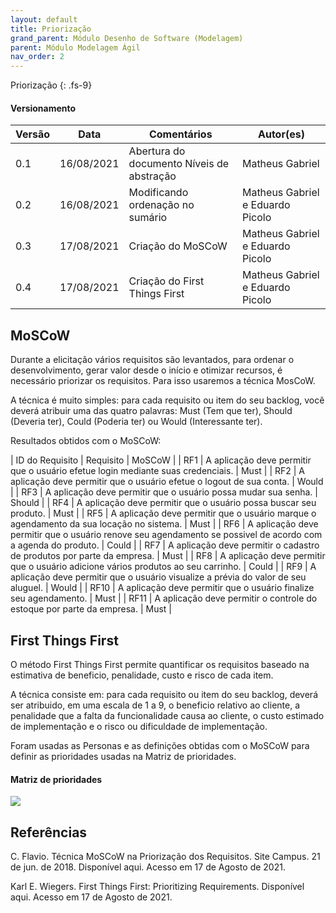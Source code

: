 ```yaml
---
layout: default
title: Priorização
grand_parent: Módulo Desenho de Software (Modelagem)
parent: Módulo Modelagem Ágil
nav_order: 2
---
```


Priorização
{: .fs-9}

#### Versionamento

| Versão | Data       | Comentários                   | Autor(es)                                      |
| ------ | ---------- | ----------------------------- | ---------------------------------------------- |
| 0.1    | 16/08/2021 | Abertura do documento Níveis de abstração    | Matheus Gabriel |
| 0.2    | 16/08/2021 | Modificando ordenação no sumário    | Matheus Gabriel e Eduardo Picolo |
| 0.3    | 17/08/2021 | Criação do MoSCoW    | Matheus Gabriel e Eduardo Picolo |
| 0.4    | 17/08/2021 | Criação do First Things First   | Matheus Gabriel e Eduardo Picolo |

## MoSCoW

Durante a elicitação vários requisitos são levantados, para ordenar o desenvolvimento, gerar valor 
desde o início e otimizar recursos, é necessário priorizar os requisitos. Para isso usaremos a técnica MosCoW.

A técnica é muito simples: para cada requisito ou item do seu backlog, você deverá atribuir uma 
das quatro palavras: Must (Tem que ter), Should (Deveria ter), Could (Poderia ter) ou Would (Interessante ter).

Resultados obtidos com o MoSCoW:

| ID do Requisito | Requisito | MoSCoW |
| RF1 | A aplicação deve permitir que o usuário efetue login mediante suas credenciais. | Must |
| RF2 | A aplicação deve permitir que o usuário efetue o logout de sua conta. | Would |
| RF3 | A aplicação deve permitir que o usuário possa mudar sua senha. | Should |
| RF4 | A aplicação deve permitir que o usuário possa buscar seu produto. | Must |
| RF5 | A aplicação deve permitir que o usuário marque o agendamento da sua locação no sistema. | Must |
| RF6 | A aplicação deve permitir que o usuário renove seu agendamento se possivel de acordo com a agenda do produto. | Could |
| RF7 | A aplicação deve permitir o cadastro de produtos por parte da empresa. | Must |
| RF8 | A aplicação deve permitir que o usuário adicione vários produtos ao seu carrinho. | Could |
| RF9 | A aplicação deve permitir que o usuário visualize a prévia do valor de seu aluguel. | Would |
| RF10 | A aplicação deve permitir que o usuário finalize seu agendamento. | Must |
| RF11 | A aplicação deve permitir o controle do estoque por parte da empresa. | Must |

## First Things First

O método First Things First permite quantificar os requisitos baseado na estimativa de beneficio, penalidade, custo e risco de cada item.

A técnica consiste em: para cada requisito ou item do seu backlog, deverá ser atribuido, em uma escala de 
1 a 9, o beneficio relativo ao cliente, a penalidade que a falta da funcionalidade causa ao cliente, 
o custo estimado de implementação e o risco ou dificuldade de implementação.

Foram usadas as Personas e as definições obtidas com o MoSCoW para definir as prioridades usadas na Matriz de prioridades.

#### Matriz de prioridades
<a href="{{ site.baseurl }}/assets/images/FIFO.jpg" data-toggle="lightbox">
  <img src="{{ site.baseurl }}/assets/images/FIFO.jpg" class="img-fluid" />
</a>

## Referências

C. Flavio. Técnica MoSCoW na Priorização dos Requisitos. Site Campus. 21 de jun. de 2018. Disponível aqui. Acesso em 17 de Agosto de 2021.

Karl E. Wiegers. First Things First: Prioritizing Requirements. Disponível aqui. Acesso em 17 de Agosto de 2021.
